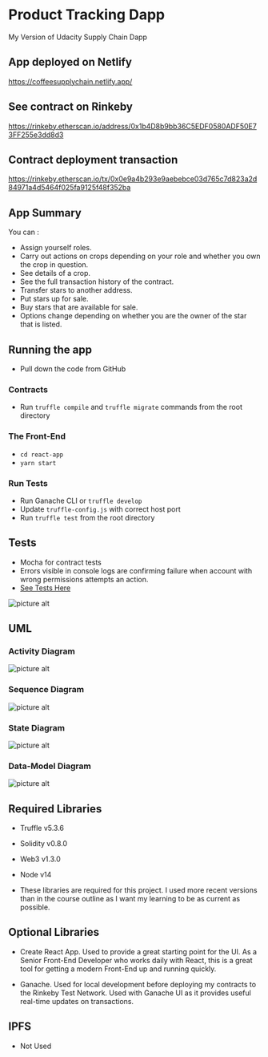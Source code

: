 # Product Tracking Dapp
My Version of Udacity Supply Chain Dapp

## App deployed on Netlify
https://coffeesupplychain.netlify.app/
## See contract on Rinkeby
https://rinkeby.etherscan.io/address/0x1b4D8b9bb36C5EDF0580ADF50E73FF255e3dd8d3
## Contract deployment transaction
https://rinkeby.etherscan.io/tx/0x0e9a4b293e9aebebce03d765c7d823a2d84971a4d5464f025fa9125f48f352ba

## App Summary
You can :
- Assign yourself roles.
- Carry out actions on crops depending on your role and whether you own the crop in question.
- See details of a crop.
- See the full transaction history of the contract.
- Transfer stars to another address.
- Put stars up for sale.
- Buy stars that are available for sale.
- Options change depending on whether you are the owner of the star that is listed.

## Running the app
- Pull down the code from GitHub
### Contracts
- Run `truffle compile` and `truffle migrate` commands from the root directory

### The Front-End
- `cd react-app`
- `yarn start`

### Run Tests
- Run Ganache CLI or `truffle develop`
- Update `truffle-config.js` with correct host port
- Run `truffle test` from the root directory

## Tests
- Mocha for contract tests
- Errors visible in console logs are confirming failure when account with wrong permissions attempts an action.
- [See Tests Here](https://github.com/richardmands/supplyChain/blob/master/test/TestSupplychain.js)

![picture alt](./pictures/tests.jpg)

## UML
### Activity Diagram
![picture alt](./pictures/activity.jpg)
### Sequence Diagram
![picture alt](./pictures/sequence.jpg)
### State Diagram
![picture alt](./pictures/state.jpg)
### Data-Model Diagram
![picture alt](./pictures/data-model.jpg)

## Required Libraries
- Truffle v5.3.6
- Solidity v0.8.0
- Web3 v1.3.0
- Node v14

- These libraries are required for this project. I used more recent versions than in the course outline as I want my learning to be as current as possible.

## Optional Libraries
- Create React App. Used to provide a great starting point for the UI. As a Senior Front-End Developer who works daily with React, this is a great tool for getting a modern Front-End up and running quickly.

- Ganache. Used for local development before deploying my contracts to the Rinkeby Test Network. Used with Ganache UI as it provides useful real-time updates on transactions.


## IPFS
- Not Used